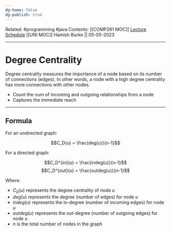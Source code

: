 ```yaml
---
dg-home: false
dg-publish: true
---
```

Related: #programming #java 
Contents: [[COMP261 MOC]]
[Lecture Schedule](https://ecs.wgtn.ac.nz/Courses/COMP261_2023T1/LectureSchedule)
[[UNI MOC]]
Hamish Burke || 05-05-2023
***

# Degree Centrality

Degree centrality measures the importance of a node based on its number of connections (edges). In other words, a node with a high degree centrality has more connections with other nodes.


- Count the num of incoming and outgoing relationships from a node
- Captures the immediate reach


***



## Formula

For an undirected graph:

$$C_D(u) = \frac{deg(u)}{n-1}$$

For a directed graph:

$$C_D^{in}(u) = \frac{indeg(u)}{n-1}$$
$$C_D^{out}(u) = \frac{outdeg(u)}{n-1}$$

Where:
- $C_D(u)$ represents the degree centrality of node $u$
- $deg(u)$ represents the degree (number of edges) for node $u$
- $indeg(u)$ represents the in-degree (number of incoming edges) for node $u$
- $outdeg(u)$ represents the out-degree (number of outgoing edges) for node $u$
- $n$ is the total number of nodes in the graph

